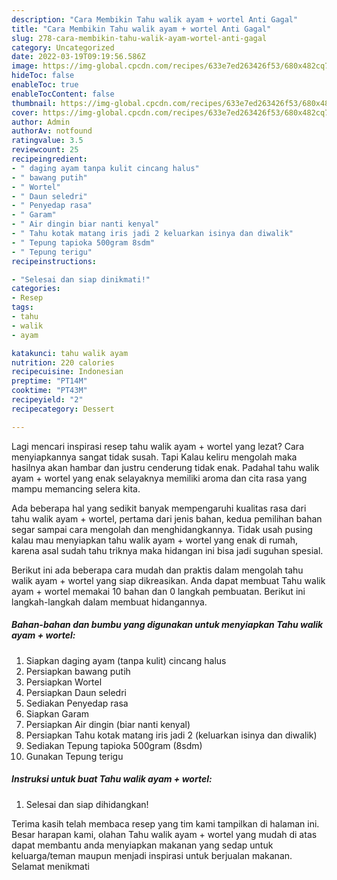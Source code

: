 ```yaml
---
description: "Cara Membikin Tahu walik ayam + wortel Anti Gagal"
title: "Cara Membikin Tahu walik ayam + wortel Anti Gagal"
slug: 278-cara-membikin-tahu-walik-ayam-wortel-anti-gagal
category: Uncategorized
date: 2022-03-19T09:19:56.586Z
image: https://img-global.cpcdn.com/recipes/633e7ed263426f53/680x482cq70/tahu-walik-ayam-wortel-foto-resep-utama.jpg
hideToc: false
enableToc: true
enableTocContent: false
thumbnail: https://img-global.cpcdn.com/recipes/633e7ed263426f53/680x482cq70/tahu-walik-ayam-wortel-foto-resep-utama.jpg
cover: https://img-global.cpcdn.com/recipes/633e7ed263426f53/680x482cq70/tahu-walik-ayam-wortel-foto-resep-utama.jpg
author: Admin
authorAv: notfound
ratingvalue: 3.5
reviewcount: 25
recipeingredient:
- " daging ayam tanpa kulit cincang halus"
- " bawang putih"
- " Wortel"
- " Daun seledri"
- " Penyedap rasa"
- " Garam"
- " Air dingin biar nanti kenyal"
- " Tahu kotak matang iris jadi 2 keluarkan isinya dan diwalik"
- " Tepung tapioka 500gram 8sdm"
- " Tepung terigu"
recipeinstructions:

- "Selesai dan siap dinikmati!"
categories:
- Resep
tags:
- tahu
- walik
- ayam

katakunci: tahu walik ayam 
nutrition: 220 calories
recipecuisine: Indonesian
preptime: "PT14M"
cooktime: "PT43M"
recipeyield: "2"
recipecategory: Dessert

---
```



Lagi mencari inspirasi resep tahu walik ayam + wortel yang lezat? Cara menyiapkannya sangat tidak susah. Tapi Kalau keliru mengolah maka hasilnya akan hambar dan justru cenderung tidak enak. Padahal tahu walik ayam + wortel yang enak selayaknya memiliki aroma dan cita rasa yang mampu memancing selera kita.




Ada beberapa hal yang sedikit banyak mempengaruhi kualitas rasa dari tahu walik ayam + wortel, pertama dari jenis bahan, kedua pemilihan bahan segar sampai cara mengolah dan menghidangkannya. Tidak usah pusing kalau mau menyiapkan tahu walik ayam + wortel yang enak di rumah, karena asal sudah tahu triknya maka hidangan ini bisa jadi suguhan spesial.


Berikut ini ada beberapa cara mudah dan praktis dalam mengolah tahu walik ayam + wortel yang siap dikreasikan. Anda dapat membuat Tahu walik ayam + wortel memakai 10 bahan dan 0 langkah pembuatan. Berikut ini langkah-langkah dalam membuat hidangannya.

<!--inarticleads1-->

##### Bahan-bahan dan bumbu yang digunakan untuk menyiapkan Tahu walik ayam + wortel:

1. Siapkan  daging ayam (tanpa kulit) cincang halus
1. Persiapkan  bawang putih
1. Persiapkan  Wortel
1. Persiapkan  Daun seledri
1. Sediakan  Penyedap rasa
1. Siapkan  Garam
1. Persiapkan  Air dingin (biar nanti kenyal)
1. Persiapkan  Tahu kotak matang iris jadi 2 (keluarkan isinya dan diwalik)
1. Sediakan  Tepung tapioka 500gram (8sdm)
1. Gunakan  Tepung terigu




<!--inarticleads2-->

##### Instruksi untuk buat Tahu walik ayam + wortel:


1. Selesai dan siap dihidangkan!



Terima kasih telah membaca resep yang tim kami tampilkan di halaman ini. Besar harapan kami, olahan Tahu walik ayam + wortel yang mudah di atas dapat membantu anda menyiapkan makanan yang sedap untuk keluarga/teman maupun menjadi inspirasi untuk berjualan makanan. Selamat menikmati
